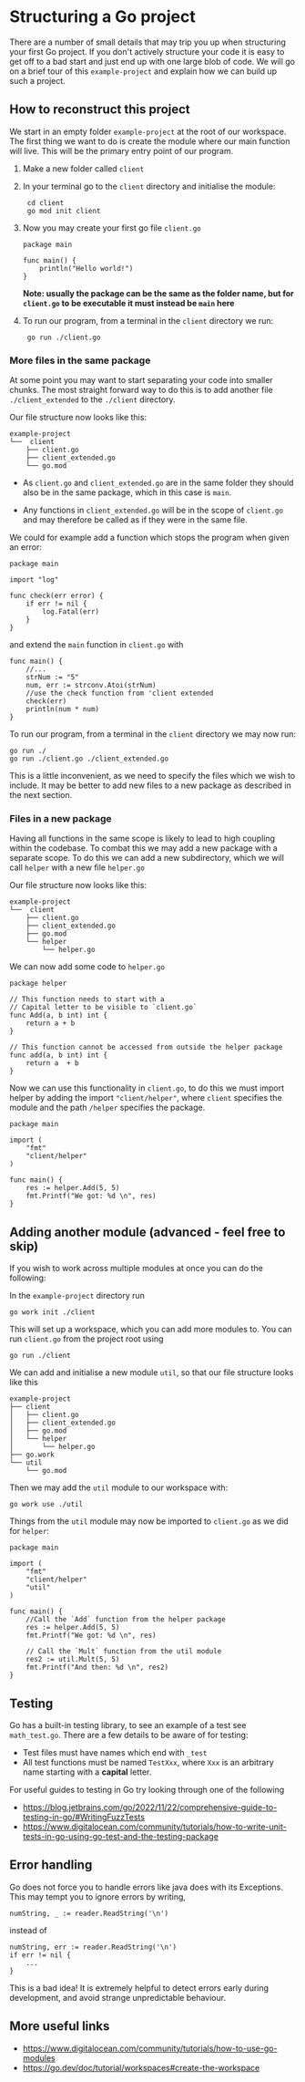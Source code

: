 # Structuring a Go project
There are a number of small details that may trip you up when structuring your first Go project.
If you don't actively structure your code it is easy to get off to a bad start and just end up with one large blob of code.
We will go on a brief tour of this `example-project` and explain how we can build up such a project.

## How to reconstruct this project

We start in an empty folder `example-project` at the root of our workspace.
The first thing we want to do is create the module where our main function will live.
This will be the primary entry point of our program.

1. Make a new folder called `client`
2. In your terminal go to the `client` directory and initialise the module:

        cd client
        go mod init client

3. Now you may create your first go file `client.go`

    ```golang
    package main

    func main() {
        println("Hello world!")
    }
    ```

    __Note: usually the package can be the same as the folder name, but for `client.go` to be executable it must instead be `main` here__

4. To run our program, from a terminal in the `client` directory we run:

        go run ./client.go

### More files in the same package
At some point you may want to start separating your code into smaller chunks.
The most straight forward way to do this is to add another file `./client_extended` to the `./client` directory.

Our file structure now looks like this:

    example-project
    └──  client
        ├── client.go
        ├── client_extended.go
        └── go.mod

- As `client.go` and `client_extended.go` are in the same folder they should also be in the same package, which in this case is `main`.

- Any functions in `client_extended.go` will be in the scope of `client.go` and may therefore be called as if they were in the same file.

We could for example add a function which stops the program when given an error:
```golang
package main

import "log"

func check(err error) {
    if err != nil {
        log.Fatal(err)
    }
}
```
and extend the `main` function in `client.go` with
```golang
func main() {
    //...
	strNum := "5"
	num, err := strconv.Atoi(strNum)
	//use the check function from 'client extended
	check(err)
    println(num * num)
}

```
To run our program, from a terminal in the `client` directory we may now run:

    go run ./
    go run ./client.go ./client_extended.go

This is a little inconvenient, as we need to specify the files which we wish to include. 
It may be better to add new files to a new package as described in the next section.
### Files in a new package
Having all functions in the same scope is likely to lead to high coupling within the codebase.
To combat this we may add a new package with a separate scope.
To do this we can add a new subdirectory, which we will call `helper` with a new file `helper.go`

Our file structure now looks like this:

    example-project
    └──  client
        ├── client.go
        ├── client_extended.go
        ├── go.mod
        └── helper
            └── helper.go

We can now add some code to `helper.go`
```golang
package helper

// This function needs to start with a 
// Capital letter to be visible to `client.go` 
func Add(a, b int) int {
	return a + b
}

// This function cannot be accessed from outside the helper package
func add(a, b int) int {
	return a  + b
}
```
Now we can use this functionality in `client.go`, to do this we must import helper by adding the import `"client/helper"`, where `client` specifies the module and the path `/helper` specifies the package. 
```golang
package main

import (
	"fmt"
	"client/helper"
)

func main() {
	res := helper.Add(5, 5)
	fmt.Printf("We got: %d \n", res)
}
```

## Adding another module (advanced - feel free to skip)
If you wish to work across multiple modules at once you can do the following:

In the `example-project` directory run 
    
    go work init ./client

This will set up a workspace, which you can add more modules to.
You can run `client.go` from the project root using 

    go run ./client

We can add and initialise a new module `util`, so that our file structure looks like this

    example-project
    ├── client
    │   ├── client.go
    │   ├── client_extended.go
    │   ├── go.mod
    │   └── helper
    │       └── helper.go
    ├── go.work
    └── util
        └── go.mod

Then we may add the `util` module to our workspace with:

    go work use ./util

Things from the `util` module may now be imported to `client.go` as we did for `helper`:

```golang
package main

import (
	"fmt"
	"client/helper"
	"util"
)

func main() {
	//Call the `Add` function from the helper package
	res := helper.Add(5, 5)
	fmt.Printf("We got: %d \n", res)

	// Call the `Mult` function from the util module
	res2 := util.Mult(5, 5)
	fmt.Printf("And then: %d \n", res2)
}
```

## Testing
Go has a built-in testing library, to see an example of a test see `math_test.go`.
There are a few details to be aware of for testing:
- Test files must have names which end with `_test`
- All test functions must be named `TestXxx`, where `Xxx` is an arbitrary name starting with a __capital__ letter.

For useful guides to testing in Go try looking through one of the following
- https://blog.jetbrains.com/go/2022/11/22/comprehensive-guide-to-testing-in-go/#WritingFuzzTests
- https://www.digitalocean.com/community/tutorials/how-to-write-unit-tests-in-go-using-go-test-and-the-testing-package


## Error handling
Go does not force you to handle errors like java does with its Exceptions.
This may tempt you to ignore errors by writing,

```golang
numString, _ := reader.ReadString('\n')
```
instead of 
```golang
numString, err := reader.ReadString('\n')
if err != nil {
    ...
}
```
This is a bad idea!
It is extremely helpful to detect errors early during development, and avoid strange unpredictable behaviour.

## More useful links

- https://www.digitalocean.com/community/tutorials/how-to-use-go-modules
- https://go.dev/doc/tutorial/workspaces#create-the-workspace
